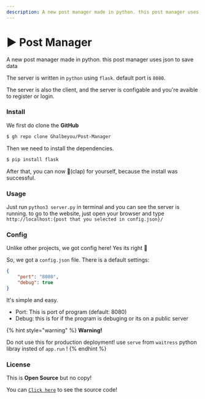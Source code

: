 ```yaml
---
description: A new post manager made in python. this post manager uses json to save data
---
```


# ▶ Post Manager

A new post manager made in python. this post manager uses json to save data

The server is written in `python` using `flask`. default port is `8080`.&#x20;

The server is also the client, and the server is configable and you're avaible to register or login.

### Install

We first do clone the **GitHub**&#x20;

```bash
$ gh repo clone Ghalbeyou/Post-Manager
```

Then we need to install the dependencies.

```bash
$ pip install flask
```

After that, you can now :clap:(clap) for yourself, because the install was successful.

### Usage

Just run `python3 server.py` in terminal and you can see the server is running. to go to the website, just open your browser and type `http://localhost:{post that you selected in config.json}/`

### Config

Unlike other projects, we got config here! Yes its right :tada:

So, we got a `config.json` file. There is a default settings:

```json
{
    "port": "8080",
    "debug": true
}
```

It's simple and easy.

* Port: This is port of program (default: 8080)
* Debug: this is for if the program is debuging or its on a public server

{% hint style="warning" %}
**Warning!**

Do not use this for production deployment! use `serve` from `waitress` python libray insted of `app.run` !&#x20;
{% endhint %}

### License

This is **Open Source** but no copy!&#x20;

You can [`Click here`](https://github.com/Ghalbeyou/Post-Manager) to see the source code!
